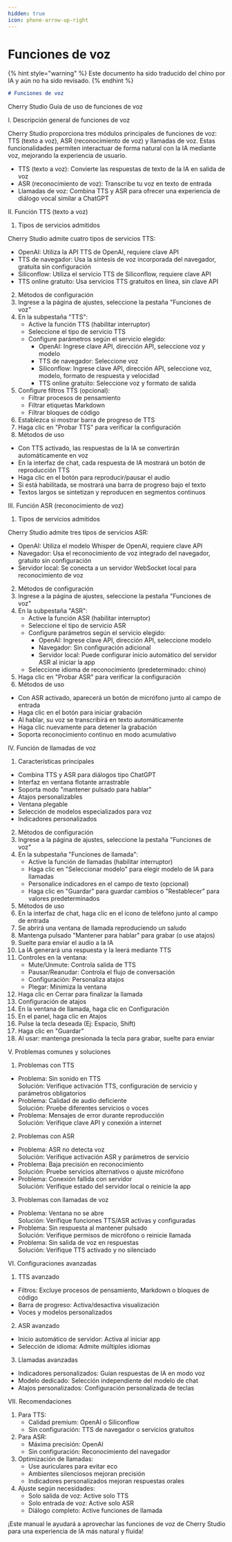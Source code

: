 ```yaml
---
hidden: true
icon: phone-arrow-up-right
---
```


# Funciones de voz

{% hint style="warning" %}
Este documento ha sido traducido del chino por IA y aún no ha sido revisado.
{% endhint %}

```markdown
# Funciones de voz

```

Cherry Studio Guía de uso de funciones de voz

I. Descripción general de funciones de voz

Cherry Studio proporciona tres módulos principales de funciones de voz: TTS (texto a voz), ASR (reconocimiento de voz) y llamadas de voz. Estas funcionalidades permiten interactuar de forma natural con la IA mediante voz, mejorando la experiencia de usuario.

* TTS (texto a voz): Convierte las respuestas de texto de la IA en salida de voz
* ASR (reconocimiento de voz): Transcribe tu voz en texto de entrada
* Llamadas de voz: Combina TTS y ASR para ofrecer una experiencia de diálogo vocal similar a ChatGPT

II. Función TTS (texto a voz)

1. Tipos de servicios admitidos

Cherry Studio admite cuatro tipos de servicios TTS:

* OpenAI: Utiliza la API TTS de OpenAI, requiere clave API
* TTS de navegador: Usa la síntesis de voz incorporada del navegador, gratuita sin configuración
* Siliconflow: Utiliza el servicio TTS de Siliconflow, requiere clave API
* TTS online gratuito: Usa servicios TTS gratuitos en línea, sin clave API

2. Métodos de configuración
3. Ingrese a la página de ajustes, seleccione la pestaña "Funciones de voz"
4. En la subpestaña "TTS":
   * Active la función TTS (habilitar interruptor)
   * Seleccione el tipo de servicio TTS
   * Configure parámetros según el servicio elegido:
     * OpenAI: Ingrese clave API, dirección API, seleccione voz y modelo
     * TTS de navegador: Seleccione voz
     * Siliconflow: Ingrese clave API, dirección API, seleccione voz, modelo, formato de respuesta y velocidad
     * TTS online gratuito: Seleccione voz y formato de salida
5. Configure filtros TTS (opcional):
   * Filtrar procesos de pensamiento
   * Filtrar etiquetas Markdown
   * Filtrar bloques de código
6. Establezca si mostrar barra de progreso de TTS
7. Haga clic en "Probar TTS" para verificar la configuración
8. Métodos de uso

* Con TTS activado, las respuestas de la IA se convertirán automáticamente en voz
* En la interfaz de chat, cada respuesta de IA mostrará un botón de reproducción TTS
* Haga clic en el botón para reproducir/pausar el audio
* Si está habilitada, se mostrará una barra de progreso bajo el texto
* Textos largos se sintetizan y reproducen en segmentos continuos

III. Función ASR (reconocimiento de voz)

1. Tipos de servicios admitidos

Cherry Studio admite tres tipos de servicios ASR:

* OpenAI: Utiliza el modelo Whisper de OpenAI, requiere clave API
* Navegador: Usa el reconocimiento de voz integrado del navegador, gratuito sin configuración
* Servidor local: Se conecta a un servidor WebSocket local para reconocimiento de voz

2. Métodos de configuración
3. Ingrese a la página de ajustes, seleccione la pestaña "Funciones de voz"
4. En la subpestaña "ASR":
   * Active la función ASR (habilitar interruptor)
   * Seleccione el tipo de servicio ASR
   * Configure parámetros según el servicio elegido:
     * OpenAI: Ingrese clave API, dirección API, seleccione modelo
     * Navegador: Sin configuración adicional
     * Servidor local: Puede configurar inicio automático del servidor ASR al iniciar la app
   * Seleccione idioma de reconocimiento (predeterminado: chino)
5. Haga clic en "Probar ASR" para verificar la configuración
6. Métodos de uso

* Con ASR activado, aparecerá un botón de micrófono junto al campo de entrada
* Haga clic en el botón para iniciar grabación
* Al hablar, su voz se transcribirá en texto automáticamente
* Haga clic nuevamente para detener la grabación
* Soporta reconocimiento continuo en modo acumulativo

IV. Función de llamadas de voz

1. Características principales

* Combina TTS y ASR para diálogos tipo ChatGPT
* Interfaz en ventana flotante arrastrable
* Soporta modo "mantener pulsado para hablar"
* Atajos personalizables
* Ventana plegable
* Selección de modelos especializados para voz
* Indicadores personalizados

2. Métodos de configuración
3. Ingrese a la página de ajustes, seleccione la pestaña "Funciones de voz"
4. En la subpestaña "Funciones de llamada":
   * Active la función de llamadas (habilitar interruptor)
   * Haga clic en "Seleccionar modelo" para elegir modelo de IA para llamadas
   * Personalice indicadores en el campo de texto (opcional)
   * Haga clic en "Guardar" para guardar cambios o "Restablecer" para valores predeterminados
5. Métodos de uso
6. En la interfaz de chat, haga clic en el ícono de teléfono junto al campo de entrada
7. Se abrirá una ventana de llamada reproduciendo un saludo
8. Mantenga pulsado "Mantener para hablar" para grabar (o use atajos)
9. Suelte para enviar el audio a la IA
10. La IA generará una respuesta y la leerá mediante TTS
11. Controles en la ventana:
    * Mute/Unmute: Controla salida de TTS
    * Pausar/Reanudar: Controla el flujo de conversación
    * Configuración: Personaliza atajos
    * Plegar: Minimiza la ventana
12. Haga clic en Cerrar para finalizar la llamada
13. Configuración de atajos
14. En la ventana de llamada, haga clic en Configuración
15. En el panel, haga clic en Atajos
16. Pulse la tecla deseada (Ej: Espacio, Shift)
17. Haga clic en "Guardar"
18. Al usar: mantenga presionada la tecla para grabar, suelte para enviar

V. Problemas comunes y soluciones

1. Problemas con TTS

* Problema: Sin sonido en TTS\
  Solución: Verifique activación TTS, configuración de servicio y parámetros obligatorios
* Problema: Calidad de audio deficiente\
  Solución: Pruebe diferentes servicios o voces
* Problema: Mensajes de error durante reproducción\
  Solución: Verifique clave API y conexión a internet

2. Problemas con ASR

* Problema: ASR no detecta voz\
  Solución: Verifique activación ASR y parámetros de servicio
* Problema: Baja precisión en reconocimiento\
  Solución: Pruebe servicios alternativos o ajuste micrófono
* Problema: Conexión fallida con servidor\
  Solución: Verifique estado del servidor local o reinicie la app

3. Problemas con llamadas de voz

* Problema: Ventana no se abre\
  Solución: Verifique funciones TTS/ASR activas y configuradas
* Problema: Sin respuesta al mantener pulsado\
  Solución: Verifique permisos de micrófono o reinicie llamada
* Problema: Sin salida de voz en respuestas\
  Solución: Verifique TTS activado y no silenciado

VI. Configuraciones avanzadas

1. TTS avanzado

* Filtros: Excluye procesos de pensamiento, Markdown o bloques de código
* Barra de progreso: Activa/desactiva visualización
* Voces y modelos personalizados

2. ASR avanzado

* Inicio automático de servidor: Activa al iniciar app
* Selección de idioma: Admite múltiples idiomas

3. Llamadas avanzadas

* Indicadores personalizados: Guían respuestas de IA en modo voz
* Modelo dedicado: Selección independiente del modelo de chat
* Atajos personalizados: Configuración personalizada de teclas

VII. Recomendaciones

1. Para TTS:
   * Calidad premium: OpenAI o Siliconflow
   * Sin configuración: TTS de navegador o servicios gratuitos
2. Para ASR:
   * Máxima precisión: OpenAI
   * Sin configuración: Reconocimiento del navegador
3. Optimización de llamadas:
   * Use auriculares para evitar eco
   * Ambientes silenciosos mejoran precisión
   * Indicadores personalizados mejoran respuestas orales
4. Ajuste según necesidades:
   * Solo salida de voz: Active solo TTS
   * Solo entrada de voz: Active solo ASR
   * Diálogo completo: Active funciones de llamada

¡Este manual le ayudará a aprovechar las funciones de voz de Cherry Studio para una experiencia de IA más natural y fluida!

```
```
